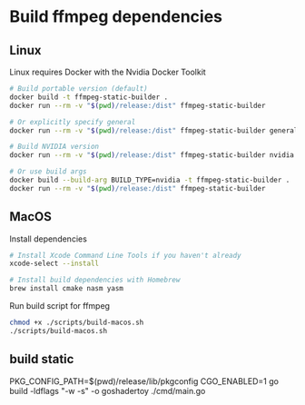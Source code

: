 # Build ffmpeg dependencies

## Linux
Linux requires Docker with the Nvidia Docker Toolkit
```bash
# Build portable version (default)
docker build -t ffmpeg-static-builder .
docker run --rm -v "$(pwd)/release:/dist" ffmpeg-static-builder

# Or explicitly specify general
docker run --rm -v "$(pwd)/release:/dist" ffmpeg-static-builder general

# Build NVIDIA version
docker run --rm -v "$(pwd)/release:/dist" ffmpeg-static-builder nvidia

# Or use build args
docker build --build-arg BUILD_TYPE=nvidia -t ffmpeg-static-builder .
docker run --rm -v "$(pwd)/release:/dist" ffmpeg-static-builder
```

## MacOS
Install dependencies
```bash
# Install Xcode Command Line Tools if you haven't already
xcode-select --install

# Install build dependencies with Homebrew
brew install cmake nasm yasm
```

Run build script for ffmpeg
```bash
chmod +x ./scripts/build-macos.sh
./scripts/build-macos.sh
```

## build static
PKG_CONFIG_PATH=$(pwd)/release/lib/pkgconfig CGO_ENABLED=1 go build -ldflags "-w -s" -o goshadertoy ./cmd/main.go
